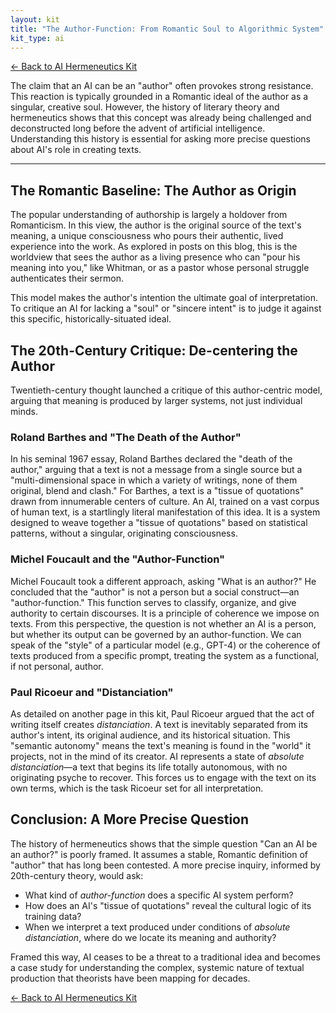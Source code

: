 ```yaml
---
layout: kit
title: "The Author-Function: From Romantic Soul to Algorithmic System"
kit_type: ai
---
```

<div class="top-links">

<a href="{{ '/ai-hermeneutics/ai-hermeneutics-kit/' | relative_url }}" class="quickkit-pill">← Back to AI
Hermeneutics Kit</a>

</div>


The claim that an AI can be an "author" often provokes strong
resistance. This reaction is typically grounded in a Romantic ideal of
the author as a singular, creative soul. However, the history of
literary theory and hermeneutics shows that this concept was already
being challenged and deconstructed long before the advent of artificial
intelligence. Understanding this history is essential for asking more
precise questions about AI's role in creating texts.

------------------------------------------------------------------------

<div class="section" markdown="1">

## The Romantic Baseline: The Author as Origin

The popular understanding of authorship is largely a holdover from
Romanticism. In this view, the author is the original source of the
text's meaning, a unique consciousness who pours their authentic, lived
experience into the work. As explored in posts on this blog, this is the
worldview that sees the author as a living presence who can "pour his
meaning into you," like Whitman, or as a pastor whose personal struggle
authenticates their sermon.

This model makes the author's intention the ultimate goal of
interpretation. To critique an AI for lacking a "soul" or "sincere
intent" is to judge it against this specific, historically-situated
ideal.

</div>

<div class="section" markdown="1">

## The 20th-Century Critique: De-centering the Author

Twentieth-century thought launched a critique of this author-centric
model, arguing that meaning is produced by larger systems, not just
individual minds.

### Roland Barthes and "The Death of the Author"

In his seminal 1967 essay, Roland Barthes declared the "death of the
author," arguing that a text is not a message from a single source but a
"multi-dimensional space in which a variety of writings, none of them
original, blend and clash." For Barthes, a text is a "tissue of
quotations" drawn from innumerable centers of culture. An AI, trained on
a vast corpus of human text, is a startlingly literal manifestation of
this idea. It is a system designed to weave together a "tissue of
quotations" based on statistical patterns, without a singular,
originating consciousness.

### Michel Foucault and the "Author-Function"

Michel Foucault took a different approach, asking "What is an author?"
He concluded that the "author" is not a person but a social construct—an
"author-function." This function serves to classify, organize, and give
authority to certain discourses. It is a principle of coherence we
impose on texts. From this perspective, the question is not whether an
AI is a person, but whether its output can be governed by an
author-function. We can speak of the "style" of a particular model
(e.g., GPT-4) or the coherence of texts produced from a specific prompt,
treating the system as a functional, if not personal, author.

### Paul Ricoeur and "Distanciation"

As detailed on another page in this kit, Paul Ricoeur argued that the
act of writing itself creates *distanciation*. A text is inevitably
separated from its author's intent, its original audience, and its
historical situation. This "semantic autonomy" means the text's meaning
is found in the "world" it projects, not in the mind of its creator. AI
represents a state of *absolute distanciation*—a text that begins its
life totally autonomous, with no originating psyche to recover. This
forces us to engage with the text on its own terms, which is the task
Ricoeur set for all interpretation.

</div>

<div class="section" markdown="1">

## Conclusion: A More Precise Question

The history of hermeneutics shows that the simple question "Can an AI be
an author?" is poorly framed. It assumes a stable, Romantic definition
of "author" that has long been contested. A more precise inquiry,
informed by 20th-century theory, would ask:

- What kind of *author-function* does a specific AI system perform?
- How does an AI's "tissue of quotations" reveal the cultural logic of
  its training data?
- When we interpret a text produced under conditions of *absolute
  distanciation*, where do we locate its meaning and authority?

Framed this way, AI ceases to be a threat to a traditional idea and
becomes a case study for understanding the complex, systemic nature of
textual production that theorists have been mapping for decades.

</div>

<div class="bottom-links">

<a href="{{ '/ai-hermeneutics/ai-hermeneutics-kit/' | relative_url }}" class="quickkit-pill">← Back to AI
Hermeneutics Kit</a>

</div>
